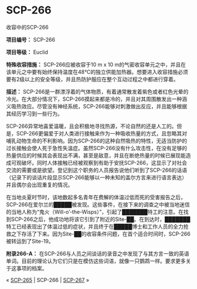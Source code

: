 # SCP-266
                        




收容中的SCP-266



**项目编号：** SCP-266

**项目等级：** Euclid

**特殊收容措施：** SCP-266应被收容于10 m x 10 m的气密收容单元之中，并且在该单元之中要有始终保持温度在48℃的独立供能加热器。想要进入收容措施必须要有2级以上的安全等级，并且热防护服应在整个互动过程之中都进行穿着。

**描述：** SCP-266是一群漂浮着的气体物质，有着通常散发着紫色或者红色光晕的冷光。在大部分情况下，SCP-266摸起来都是冷的，并且对其周围散发出一种涵义吸热效应。尽管没有神经系统，SCP-266能够对刺激做出反应，并且能够根据其经历学习到一些行为。

SCP-266异常地喜爱温暖，且会积极地寻找热源，不论自然的还是人工的。但是，SCP-266更偏爱于对人类进行接触来作为一种吸收热量的方式，且忽略其对哺乳动物生命的不利影响。因为SCP-266的这种自然吸热的特性，无适当防护的过长接触会使人死于急性失溫症。虽然SCP-266没有什么攻击性，在没有足够的热量供应的时候其会表现出不满，甚至是敌意，并且在断绝热量的时候已展现能造成可观破坏。同时人体接触已经被观察到有助于安抚SCP-266，这显示了对社会交流的需要或是欲望。登记到这个职务的人员报告说他们听到了SCP-266的话语（记录下的谈话片段显示SCP-266能够以一种未知的盖尔方言来进行语言表达）并且偶尔会出现重复的情况。

在当地炎夏时节时，该地数起多名青年在费解的体温过低而死的受害报告之后，SCP-266在爱尔兰的█████被发现。这些事件，在接下来的调查之中被当地迷信的当地人称为“鬼火（Will-o’-the-Wisps）”，引起了███████特工的注意。在找到SCP-266之后，他成功地将该它引到了附近的Site-██。在到达时，███████特工已经表现出了体温过低的症状，并且终于在█████博士和工作人员的全力抢救之下存活了下来。因为Site-██的收容条件问题，在首个适合时间时，SCP-266被转运到了Site-19。

**附录266-A：** 在SCP-266与人员之间谈话的录音之中发现了与其方言一致的英语单词。目前的理论认为它们只是在模仿这些词语，就像一只鹦鹉一样。要求更多关于这事项的档案。



« [SCP-265](/scp-265) | SCP-266 | [SCP-267](/scp-267) »





                    